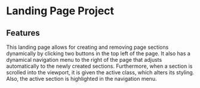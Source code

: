 # Landing Page Project

## Features

This landing page allows for creating and removing page sections dynamically by clicking two buttons in the top left of the page. It also has a dynamical navigation menu to the right of the page that adjusts automatically to the newly created sections. Furthermore, when a section is scrolled into the viewport, it is given the active class, which alters its styling. Also, the active section is highlighted in the navigation menu.
